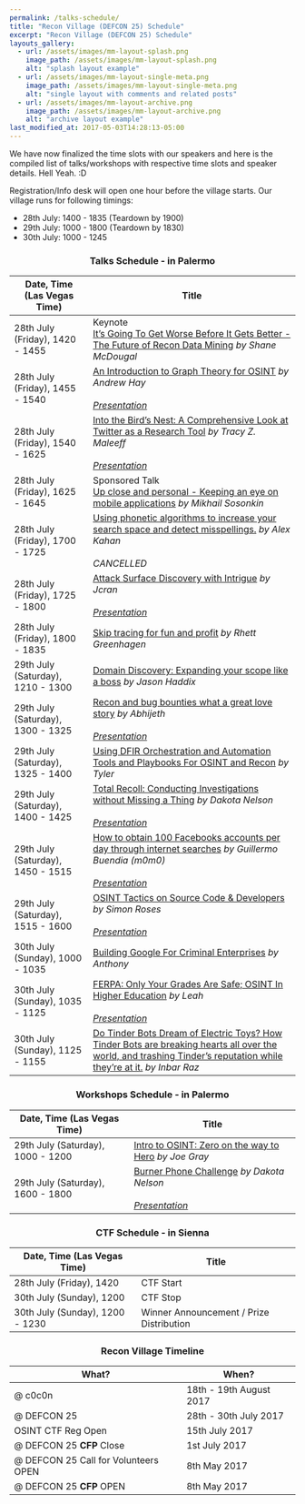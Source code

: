 ```yaml
---
permalink: /talks-schedule/
title: "Recon Village (DEFCON 25) Schedule"
excerpt: "Recon Village (DEFCON 25) Schedule"
layouts_gallery:
  - url: /assets/images/mm-layout-splash.png
    image_path: /assets/images/mm-layout-splash.png
    alt: "splash layout example"
  - url: /assets/images/mm-layout-single-meta.png
    image_path: /assets/images/mm-layout-single-meta.png
    alt: "single layout with comments and related posts"
  - url: /assets/images/mm-layout-archive.png
    image_path: /assets/images/mm-layout-archive.png
    alt: "archive layout example"
last_modified_at: 2017-05-03T14:28:13-05:00
---
```


We have now finalized the time slots with our speakers and here is the compiled list of talks/workshops with respective time slots and speaker details. Hell Yeah. :D 

Registration/Info desk will open one hour before the village starts. Our village runs for following timings:

- 28th July: 1400 - 1835 (Teardown by 1900)
- 29th July: 1000 - 1800 (Teardown by 1830)
- 30th July: 1000 - 1245 

### <center>Talks Schedule - in Palermo </center>


| Date, Time <br> (Las Vegas Time)                                        | Title	                    |
| ------------------------------------------- | ----------------------------------------------------- |
| 28th July (Friday), 1420 - 1455 | Keynote <br> [It’s Going To Get Worse Before It Gets Better - The Future of Recon Data Mining](http://reconvillage.org/keynote/) *by Shane McDougal*|
| 28th July (Friday), 1455 - 1540 | [An Introduction to Graph Theory for OSINT](http://reconvillage.org/an-introduction-to-graph-theory-for-osint/) *by Andrew Hay* <br><br>*[Presentation](https://speakerdeck.com/andrewsmhay/an-introduction-to-graph-theory-for-osint)*|
| 28th July (Friday), 1540 - 1625 | [Into the Bird’s Nest: A Comprehensive Look at Twitter as a Research Tool](http://reconvillage.org/comprehensive-look-at-twitter-as-a-research-tool/) *by Tracy Z. Maleeff*<br><br>*[Presentation](https://www.slideshare.net/reconvillage/rv-defcon25-into-the-birds-nest-a-comprehensive-look-at-twitter-as-a-research-tool-tracy-z-maleeff)*|
| 28th July (Friday), 1625 - 1645 | Sponsored Talk <br> [Up close and personal - Keeping an eye on mobile applications]() *by Mikhail Sosonkin*|
| 28th July (Friday), 1700 - 1725 | [Using phonetic algorithms to increase your search space and detect misspellings.](http://reconvillage.org/using-phenotic-algorithms-to-increase-your-search/) *by Alex Kahan*<br><br>*CANCELLED*|
| 28th July (Friday), 1725 - 1800 | [Attack Surface Discovery with Intrigue](http://reconvillage.org/attack-surface-discovery-with-intrigue/) *by Jcran*<br><br>*[Presentation](https://www.slideshare.net/reconvillage/rv-defcon25-attack-surface-discovery-with-intrigue-jonathan-cran-78779739)*|
| 28th July (Friday), 1800 - 1835 | [Skip tracing for fun and profit](http://reconvillage.org/skip-tracing-for-fun-and-profit/) *by Rhett Greenhagen*|
| 29th July (Saturday), 1210 - 1300 | [Domain Discovery: Expanding your scope like a boss](http://reconvillage.org/domain-discovery-expanding-your-scope-like-a-boss) *by Jason Haddix*|
| 29th July (Saturday), 1300 - 1325 | [Recon and bug bounties what a great love story](http://reconvillage.org/recon-and-bug-bounties-what-a-great-love-story/) *by Abhijeth*<br><br>*[Presentation](https://www.slideshare.net/AbhijethDugginapeddi/recon-and-bug-bounties-what-a-great-love-story)*|
| 29th July (Saturday), 1325 - 1400 | [Using DFIR Orchestration and Automation Tools and Playbooks For OSINT and Recon](http://reconvillage.org/using-dfir-orchestration-and-automation/) *by Tyler*|
| 29th July (Saturday), 1400 - 1425 | [Total Recoll: Conducting Investigations without Missing a Thing](http://reconvillage.org/total-recoll-conducting-investigations-without-missing-a-thing/) *by Dakota Nelson*<br><br>*[Presentation](https://www.slideshare.net/reconvillage/rv-defcon25-total-recoll-conducting-investigations-without-missing-a-thing-dakota-nelson)*|
| 29th July (Saturday), 1450 - 1515 | [How to obtain 100 Facebooks accounts per day through internet searches](http://reconvillage.org/how-to-obtain-100-facebook-accounts-per-day/) *by Guillermo Buendia (m0m0)*<br><br>*[Presentation](https://www.slideshare.net/reconvillage/rv-defcon25-how-to-obtain-100-facebook-accounts-per-day-through-internet-searches-guillermo-buendia)*|
| 29th July (Saturday), 1515 - 1600 | [OSINT Tactics on Source Code & Developers](http://reconvillage.org/osint-tactics-on-source-code-and-developers/) *by Simon Roses*<br><br>*[Presentation](https://www.slideshare.net/reconvillage/rv-defcon25-osint-tactics-on-source-code-intelligence-simon-roses)*|
| 30th July (Sunday), 1000 - 1035 | [Building Google For Criminal Enterprises](http://reconvillage.org/building-google-for-criminal-enterprises/) *by Anthony*|
| 30th July (Sunday), 1035 - 1125 | [FERPA: Only Your Grades Are Safe; OSINT In Higher Education](http://reconvillage.org/only-your-grades-are-safe-osint-in-higher-education/) *by Leah*<br><br>*[Presentation](https://www.slideshare.net/reconvillage/rv-defcon25-ferpa-only-your-grades-are-safe-leah)*|
| 30th July (Sunday), 1125 - 1155 | [Do Tinder Bots Dream of Electric Toys? How Tinder Bots are breaking hearts all over the world, and trashing Tinder’s reputation  while they’re at it.](http://reconvillage.org/do-tinder-bots-dream-of-electric-toys/) *by Inbar Raz*|

### <center>Workshops Schedule - in Palermo </center>

| Date, Time (Las Vegas Time)                       | Title	                                           |
| ------------------------------------------- | ----------------------------------------------------- |
| 29th July (Saturday), 1000 - 1200 | [Intro to OSINT: Zero on the way to Hero](http://reconvillage.org/intro-to-osint-workshop/) *by Joe Gray*| 
| 29th July (Saturday), 1600 - 1800 | [Burner Phone Challenge](http://reconvillage.org/burner-phone-challenge/) *by Dakota Nelson*<br><br>*[Presentation](https://www.slideshare.net/reconvillage/rv-defcon25-burner-phone-challenge-dakota-nelson)*|

### <center>CTF Schedule - in Sienna</center>

| Date, Time (Las Vegas Time)                       | Title	                                           |
| ------------------------------------------- | ----------------------------------------------------- |
| 28th July (Friday), 1420 | CTF Start | 
| 30th July (Sunday), 1200 | CTF Stop |
| 30th July (Sunday), 1200 - 1230  | Winner Announcement / Prize Distribution|

### <center>Recon Village Timeline</center>

| What?                                        | When?	                                           |
| ------------------------------------------- | ----------------------------------------------------- |
| @ c0c0n | 18th - 19th August 2017|
| @ DEFCON 25 | 28th - 30th July 2017|
| OSINT CTF Reg Open | 15th July 2017 |
| @ DEFCON 25 <b>CFP</b> Close | 1st July 2017 |
| @ DEFCON 25 Call for Volunteers OPEN | 8th May 2017 |
| @ DEFCON 25 <b>CFP</b> OPEN | 8th May 2017 |






